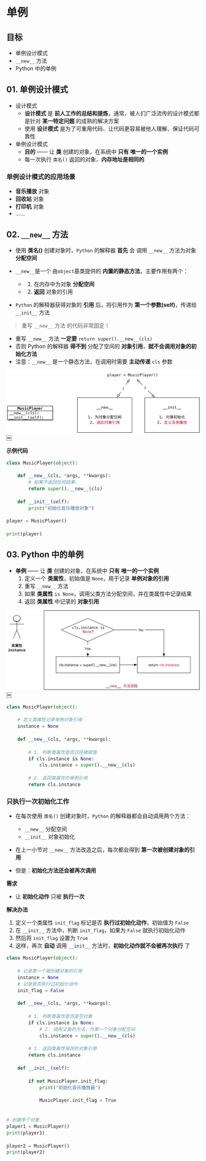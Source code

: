 # 单例

## 目标

- 单例设计模式
- `__new__` 方法
- Python 中的单例

## 01. 单例设计模式

- 设计模式
  - **设计模式** 是 **前人工作的总结和提炼**，通常，被人们广泛流传的设计模式都是针对 **某一特定问题** 的成熟的解决方案
  - 使用 **设计模式** 是为了可重用代码、让代码更容易被他人理解、保证代码可靠性
- 单例设计模式
  - **目的** —— 让 **类** 创建的对象，在系统中 **只有** **唯一的一个实例**
  - 每一次执行 `类名()` 返回的对象，**内存地址是相同的**

### 单例设计模式的应用场景

- **音乐播放** 对象
- **回收站** 对象
- **打印机** 对象
- ……

## 02. `__new__` 方法

- 使用 **类名()** 创建对象时，`Python` 的解释器 **首先** 会 调用 `__new__` 方法为对象 **分配空间**

- `__new__`是一个 由`object`基类提供的 **内置的静态方法**，主要作用有两个：

  - 1) 在内存中为对象 **分配空间**
  - 2) **返回** 对象的引用

- `Python` 的解释器获得对象的 **引用** 后，将引用作为 **第一个参数(self)**，传递给 `__init__` 方法

> 重写 `__new__` 方法 的代码非常固定！

- 重写 `__new__` 方法 **一定要** `return super().__new__(cls)`
- 否则 Python 的解释器 **得不到** 分配了空间的 **对象引用**，**就不会调用对象的初始化方法**
- 注意：`__new__` 是一个静态方法，在调用时需要 **主动传递** `cls` 参数

![022_对象分配空间和初始化](imgs/对象分配空间和初始化.png)￼

**示例代码**

```python
class MusicPlayer(object):

    def __new__(cls, *args, **kwargs):
        # 如果不返回任何结果，
        return super().__new__(cls)

    def __init__(self):
        print("初始化音乐播放对象")

player = MusicPlayer()

print(player)
```

## 03. Python 中的单例

- **单例** —— 让 **类** 创建的对象，在系统中 **只有** **唯一的一个实例**
  1. 定义一个 **类属性**，初始值是 `None`，用于记录 **单例对象的引用**
  2. 重写 `__new__` 方法
  3. 如果 **类属性** `is None`，调用父类方法分配空间，并在类属性中记录结果
  4. 返回 **类属性** 中记录的 **对象引用**

![023_单例流程](imgs/单例流程.png)￼

```python
class MusicPlayer(object):

    # 定义类属性记录单例对象引用
    instance = None

    def __new__(cls, *args, **kwargs):

        # 1. 判断类属性是否已经被赋值
        if cls.instance is None:
            cls.instance = super().__new__(cls)

        # 2. 返回类属性的单例引用
        return cls.instance
```

### 只执行一次初始化工作

- 在每次使用 `类名()` 创建对象时，`Python` 的解释器都会自动调用两个方法：

  - `__new__` 分配空间
  - `__init__` 对象初始化

- 在上一小节对 `__new__` 方法改造之后，每次都会得到 **第一次被创建对象的引用**

- 但是：**初始化方法还会被再次调用**

**需求**

- 让 **初始化动作** 只被 **执行一次**

**解决办法**

1. 定义一个类属性 `init_flag` 标记是否 **执行过初始化动作**，初始值为 `False`
2. 在 `__init__` 方法中，判断 `init_flag`，如果为 `False` 就执行初始化动作
3. 然后将 `init_flag` 设置为 `True`
4. 这样，再次 **自动** 调用 `__init__` 方法时，**初始化动作就不会被再次执行** 了

```python
class MusicPlayer(object):

    # 记录第一个被创建对象的引用
    instance = None
    # 记录是否执行过初始化动作
    init_flag = False

    def __new__(cls, *args, **kwargs):

        # 1. 判断类属性是否是空对象
        if cls.instance is None:
            # 2. 调用父类的方法，为第一个对象分配空间
            cls.instance = super().__new__(cls)

        # 3. 返回类属性保存的对象引用
        return cls.instance

    def __init__(self):

        if not MusicPlayer.init_flag:
            print("初始化音乐播放器")

            MusicPlayer.init_flag = True


# 创建多个对象
player1 = MusicPlayer()
print(player1)

player2 = MusicPlayer()
print(player2)
```

